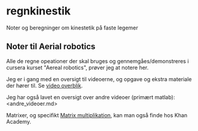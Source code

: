 # regnkinestik
Noter og beregninger om kinestetik på faste legemer

## Noter til Aerial robotics

Alle  de regne opeationer der skal bruges og gennemgåes/demonstreres i cursera kurset "Aereal robotics", prøver jeg at notere her.

Jeg er i gang med en oversigt til videoerne, og opgave og ekstra materiale der hører til.
Se [video overblik](./video_overblik.md).

Jeg har også lavet en oversigt over andre videoer (primært matlab): <andre_videoer.md>

Matrixer, og specifikt [Matrix multiplikation](https://www.khanacademy.org/math/precalculus/precalc-matrices), kan man også finde hos Khan Academy.